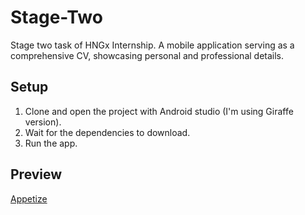 # Stage-Two
Stage two task of HNGx Internship. A mobile application serving as a comprehensive CV, showcasing personal and professional details.

## Setup
1. Clone and open the project with Android studio (I'm using Giraffe version).
2. Wait for the dependencies to download.
3. Run the app.

## Preview
<a href="https://appetize.io/app/af47gykiouw4cjpdtrh37agyvm">Appetize</a>
